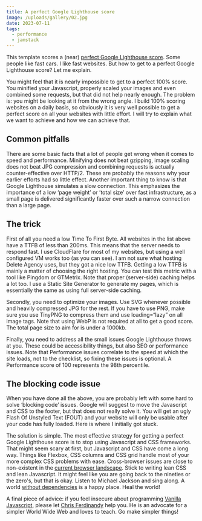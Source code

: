 ```yaml
---
title: A perfect Google Lighthouse score
image: /uploads/gallery/02.jpg
date: 2023-07-11
tags:
  - performance
  - jamstack
---
```


This template scores a (near) [perfect Google Lighthouse score](https://pagespeed.web.dev/analysis/https-www-hugobricks-preview-usecue-com/je4uqrt6nj?form_factor=mobile). Some people like fast cars. I like fast websites. But how to get to a perfect Google Lighthouse score? Let me explain.

You might feel that it is nearly impossible to get to a perfect 100% score. You minified your Javascript, properly scaled your images and even combined some requests, but that did not help nearly enough. The problem is: you might be looking at it from the wrong angle. I build 100% scoring websites on a daily basis, so obviously it is very well possible to get a perfect score on all your websites with little effort. I will try to explain what we want to achieve and how we can achieve that.

## Common pitfalls

There are some basic facts that a lot of people get wrong when it comes to speed and performance. Minifying does not beat gzipping, image scaling does not beat JPG compression and combining requests is actually counter-effective over HTTP/2. These are probably the reasons why your earlier efforts had so little effect. Another important thing to know is that Google Lighthouse simulates a slow connection. This emphasizes the importance of a low ‘page weight’ or ’total size’ over fast infrastructure, as a small page is delivered significantly faster over such a narrow connection than a large page.

## The trick

First of all you need a low Time To First Byte. All websites in the list above have a TTFB of less than 200ms. This means that the server needs to respond fast. I use CloudFlare for most of my websites, but using a well configured VM works too (as you can see). I am not sure what hosting Delete Agency uses, but they got a nice low TTFB. Getting a low TTFB is mainly a matter of choosing the right hosting. You can test this metric with a tool like Pingdom or GTMetrix. Note that proper (server-side) caching helps a lot too. I use a Static Site Generator to generate my pages, which is essentially the same as using full server-side caching.

Secondly, you need to optimize your images. Use SVG whenever possible and heavily compressed JPG for the rest. If you have to use PNG, make sure you use TinyPNG to compress them and use loading=“lazy” on all image tags. Note that using WebP is not required at all to get a good score. The total page size to aim for is under a 1000kb.

Finally, you need to address all the small issues Google Lighthouse throws at you. These could be accessibility things, but also SEO or performance issues. Note that Performance issues correlate to the speed at which the site loads, not to the checklist, so fixing these issues is optional. A Performance score of 100 represents the 98th percentile.

## The blocking code issue

When you have done all the above, you are probably left with some hard to solve ‘blocking code’ issues. Google will suggest to move the Javascript and CSS to the footer, but that does not really solve it. You will get an ugly Flash Of Unstyled Text (FOUT) and your website will only be usable after your code has fully loaded. Here is where I initially got stuck. 

The solution is simple. The most effective strategy for getting a perfect Google Lighthouse score is to stop using Javascript and CSS frameworks. That might seem scary at first, but Javascript and CSS have come a long way. Things like Flexbox, CSS columns and CSS grid handle most of your more complex CSS problems with ease. Cross-browser issues are close to non-existent in the [current browser landscape](https://www.netmarketshare.com/browser-market-share.aspx). Stick to writing lean CSS and lean Javascript. It might feel like you are going back to the nineties or the zero's, but that is okay. Listen to Michael Jackson and sing along. A world [without dependencies](/blog/code-warriors/) is a happy place. Heal the world!

A final piece of advice: if you feel insecure about programming [Vanilla Javascript](https://gomakethings.com/), please let [Chris Ferdinandy](https://gomakethings.com/) help you. He is an advocate for a simpler World Wide Web and loves to teach. Go make simpler things!